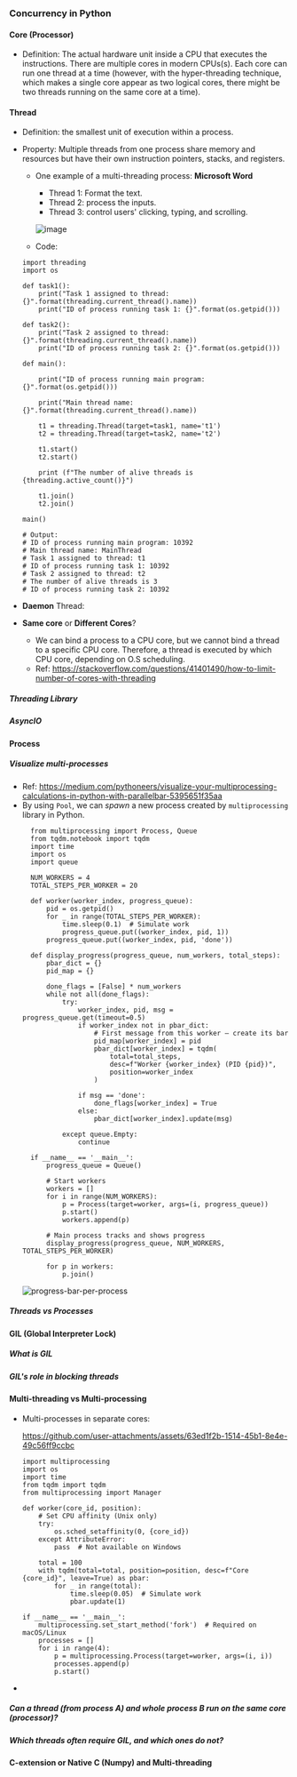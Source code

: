 ### Concurrency in Python

#### Core (Processor)
- Definition: The actual hardware unit inside a CPU that executes the instructions. There are multiple cores in modern CPUs(s).
Each core can run one thread at a time (however, with the hyper-threading technique, which makes a single core appear as two logical cores, there might be two threads running on the same core at a time).

#### Thread
- Definition: the smallest unit of execution within a process. 
- Property: 
    Multiple threads from one process share memory and resources but have their own instruction pointers, stacks, and registers.
    - One example of a multi-threading process: **Microsoft Word**
        - Thread 1: Format the text.
        - Thread 2: process the inputs.
        - Thread 3: control users' clicking, typing, and scrolling.
          
      ![image](https://github.com/user-attachments/assets/f49e769d-d8e6-4287-8fc1-17a44255d165)
    
    - Code: 
    ```
    import threading
    import os

    def task1():
        print("Task 1 assigned to thread: {}".format(threading.current_thread().name))
        print("ID of process running task 1: {}".format(os.getpid()))

    def task2():
        print("Task 2 assigned to thread: {}".format(threading.current_thread().name))
        print("ID of process running task 2: {}".format(os.getpid()))

    def main():

        print("ID of process running main program: {}".format(os.getpid()))

        print("Main thread name: {}".format(threading.current_thread().name))

        t1 = threading.Thread(target=task1, name='t1')
        t2 = threading.Thread(target=task2, name='t2')

        t1.start()
        t2.start()

        print (f"The number of alive threads is {threading.active_count()}")

        t1.join()
        t2.join()

    main()

    # Output: 
    # ID of process running main program: 10392
    # Main thread name: MainThread
    # Task 1 assigned to thread: t1
    # ID of process running task 1: 10392
    # Task 2 assigned to thread: t2
    # The number of alive threads is 3
    # ID of process running task 2: 10392

    ```

- **Daemon** Thread:
- **Same core** or **Different Cores**?
  - We can bind a process to a CPU core, but we cannot bind a thread to a specific CPU core. Therefore, a thread is executed by which CPU core, depending on O.S scheduling. 
  - Ref: https://stackoverflow.com/questions/41401490/how-to-limit-number-of-cores-with-threading
      
##### Threading Library
##### AsyncIO

#### Process
##### Visualize multi-processes
- Ref: https://medium.com/pythoneers/visualize-your-multiprocessing-calculations-in-python-with-parallelbar-5395651f35aa
- By using `Pool`, we can *spawn* a new process created by `multiprocessing` library in Python.
  ```
    from multiprocessing import Process, Queue
    from tqdm.notebook import tqdm
    import time
    import os
    import queue
    
    NUM_WORKERS = 4
    TOTAL_STEPS_PER_WORKER = 20
    
    def worker(worker_index, progress_queue):
        pid = os.getpid()
        for _ in range(TOTAL_STEPS_PER_WORKER):
            time.sleep(0.1)  # Simulate work
            progress_queue.put((worker_index, pid, 1))
        progress_queue.put((worker_index, pid, 'done'))
    
    def display_progress(progress_queue, num_workers, total_steps):
        pbar_dict = {}
        pid_map = {}
    
        done_flags = [False] * num_workers
        while not all(done_flags):
            try:
                worker_index, pid, msg = progress_queue.get(timeout=0.5)
                if worker_index not in pbar_dict:
                    # First message from this worker — create its bar
                    pid_map[worker_index] = pid
                    pbar_dict[worker_index] = tqdm(
                        total=total_steps,
                        desc=f"Worker {worker_index} (PID {pid})",
                        position=worker_index
                    )
    
                if msg == 'done':
                    done_flags[worker_index] = True
                else:
                    pbar_dict[worker_index].update(msg)
    
            except queue.Empty:
                continue
    
    if __name__ == '__main__':
        progress_queue = Queue()
    
        # Start workers
        workers = []
        for i in range(NUM_WORKERS):
            p = Process(target=worker, args=(i, progress_queue))
            p.start()
            workers.append(p)
    
        # Main process tracks and shows progress
        display_progress(progress_queue, NUM_WORKERS, TOTAL_STEPS_PER_WORKER)
    
        for p in workers:
            p.join()

  ```
  ![progress-bar-per-process](https://github.com/user-attachments/assets/ee50305a-8924-4fac-9206-77c12d9ec58a)


##### Threads vs Processes


#### GIL (Global Interpreter Lock)
##### What is GIL
##### GIL's role in blocking threads


#### Multi-threading vs Multi-processing
- Multi-processes in separate cores: 

  https://github.com/user-attachments/assets/63ed1f2b-1514-45b1-8e4e-49c56ff9ccbc
    
    ```
    import multiprocessing
    import os
    import time
    from tqdm import tqdm
    from multiprocessing import Manager

    def worker(core_id, position):
        # Set CPU affinity (Unix only)
        try:
            os.sched_setaffinity(0, {core_id})
        except AttributeError:
            pass  # Not available on Windows

        total = 100
        with tqdm(total=total, position=position, desc=f"Core {core_id}", leave=True) as pbar:
            for _ in range(total):
                time.sleep(0.05)  # Simulate work
                pbar.update(1)

    if __name__ == '__main__':
        multiprocessing.set_start_method('fork')  # Required on macOS/Linux
        processes = []
        for i in range(4):
            p = multiprocessing.Process(target=worker, args=(i, i))
            processes.append(p)
            p.start()
    ```
- 
##### Can a thread (from process A) and whole process B run on the same core (processor)?
##### Which threads often require GIL, and which ones do not?

#### C-extension or Native C (Numpy) and Multi-threading

